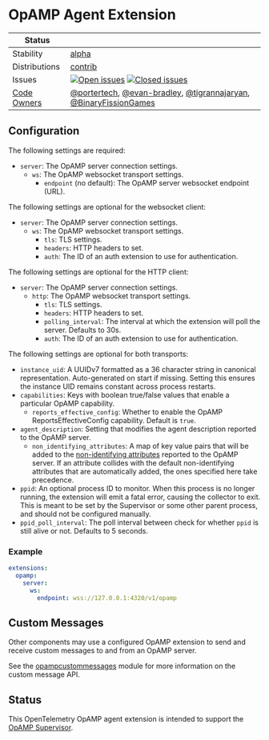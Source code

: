 # OpAMP Agent Extension
<!-- status autogenerated section -->
| Status        |           |
| ------------- |-----------|
| Stability     | [alpha]  |
| Distributions | [contrib] |
| Issues        | [![Open issues](https://img.shields.io/github/issues-search/open-telemetry/opentelemetry-collector-contrib?query=is%3Aissue%20is%3Aopen%20label%3Aextension%2Fopamp%20&label=open&color=orange&logo=opentelemetry)](https://github.com/open-telemetry/opentelemetry-collector-contrib/issues?q=is%3Aopen+is%3Aissue+label%3Aextension%2Fopamp) [![Closed issues](https://img.shields.io/github/issues-search/open-telemetry/opentelemetry-collector-contrib?query=is%3Aissue%20is%3Aclosed%20label%3Aextension%2Fopamp%20&label=closed&color=blue&logo=opentelemetry)](https://github.com/open-telemetry/opentelemetry-collector-contrib/issues?q=is%3Aclosed+is%3Aissue+label%3Aextension%2Fopamp) |
| [Code Owners](https://github.com/open-telemetry/opentelemetry-collector-contrib/blob/main/CONTRIBUTING.md#becoming-a-code-owner)    | [@portertech](https://www.github.com/portertech), [@evan-bradley](https://www.github.com/evan-bradley), [@tigrannajaryan](https://www.github.com/tigrannajaryan), [@BinaryFissionGames](https://www.github.com/BinaryFissionGames) |

[alpha]: https://github.com/open-telemetry/opentelemetry-collector#alpha
[contrib]: https://github.com/open-telemetry/opentelemetry-collector-releases/tree/main/distributions/otelcol-contrib
<!-- end autogenerated section -->

## Configuration

The following settings are required:

- `server`: The OpAMP server connection settings.
  - `ws`: The OpAMP websocket transport settings.
    - `endpoint` (no default): The OpAMP server websocket endpoint (URL).

The following settings are optional for the websocket client:

- `server`: The OpAMP server connection settings.
  - `ws`: The OpAMP websocket transport settings.
    - `tls`: TLS settings.
    - `headers`: HTTP headers to set.
    - `auth`: The ID of an auth extension to use for authentication.

The following settings are optional for the HTTP client:

- `server`: The OpAMP server connection settings.
  - `http`: The OpAMP websocket transport settings.
    - `tls`: TLS settings.
    - `headers`: HTTP headers to set.
    - `polling_interval`: The interval at which the extension will poll the server. Defaults to 30s.
    - `auth`: The ID of an auth extension to use for authentication.

The following settings are optional for both transports:

- `instance_uid`: A UUIDv7 formatted as a 36 character string in canonical
  representation. Auto-generated on start if missing. Setting this ensures the
  instance UID remains constant across process restarts.
- `capabilities`: Keys with boolean true/false values that enable a particular OpAMP capability.
  - `reports_effective_config`: Whether to enable the OpAMP ReportsEffectiveConfig capability. Default is `true`.
- `agent_description`: Setting that modifies the agent description reported to the OpAMP server.
  - `non_identifying_attributes`: A map of key value pairs that will be added to the [non-identifying attributes](https://github.com/open-telemetry/opamp-spec/blob/main/specification.md#agentdescriptionnon_identifying_attributes) reported to the OpAMP server. If an attribute collides with the default non-identifying attributes that are automatically added, the ones specified here take precedence.
- `ppid`: An optional process ID to monitor. When this process is no longer running, the extension will emit a fatal error, causing the collector to exit. This is meant to be set by the Supervisor or some other parent process, and should not be configured manually.
- `ppid_poll_interval`: The poll interval between check for whether `ppid` is still alive or not. Defaults to 5 seconds.

### Example

``` yaml
extensions:
  opamp:
    server:
      ws:
        endpoint: wss://127.0.0.1:4320/v1/opamp
```

## Custom Messages

Other components may use a configured OpAMP extension to send and receive custom messages to and from an OpAMP server.

See the [opampcustommessages](../opampcustommessages/README.md) module for more information on the custom message API.

## Status

This OpenTelemetry OpAMP agent extension is intended to support the [OpAMP
Supervisor][supervisor].

[supervisor]: https://github.com/open-telemetry/opentelemetry-collector-contrib/tree/main/cmd/opampsupervisor
